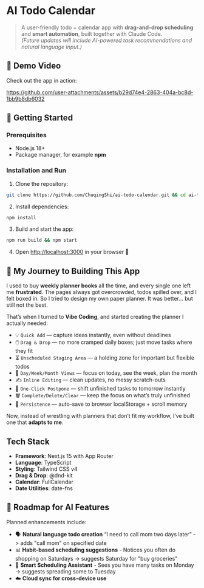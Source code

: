 # AI Todo Calendar

> A user-friendly todo + calendar app with **drag-and-drop scheduling** and **smart automation**, built together with Claude Code.  
> *(Future updates will include AI-powered task recommendations and natural language input.)*



## 🎥 Demo Video  
Check out the app in action:

https://github.com/user-attachments/assets/b29d74e4-2863-404a-bc8d-1bb9b8db6032



## 🚀 Getting Started

### Prerequisites
- Node.js 18+
- Package manager, for example **npm**

### Installation and Run
1. Clone the repository:
```bash
git clone https://github.com/ChuqingShi/ai-todo-calendar.git && cd ai-todo-calendar
```

2. Install dependencies:
```bash
npm install
```

3. Build and start the app:
```bash
npm run build && npm start
```

4. Open [http://localhost:3000](http://localhost:3000) in your browser 🎉



## 🌱 My Journey to Building This App  

I used to buy **weekly planner books** all the time, and every single one left me **frustrated**. The pages always got overcrowded, todos spilled over, and I felt boxed in.  So I tried to design my own paper planner. It was better… but still not the best.  

That’s when I turned to **Vibe Coding**, and started creating the planner I actually needed:  

- 💡 `Quick Add` — capture ideas instantly, even without deadlines  
- 🖱️ `Drag & Drop` — no more cramped daily boxes; just move tasks where they fit  
- ⏳ `Unscheduled Staging Area` — a holding zone for important but flexible todos  
- 📆 `Day/Week/Month Views` — focus on today, see the week, plan the month  
- ✍️ `Inline Editing` — clean updates, no messy scratch-outs  
- 🔁 `One-Click Postpone` — shift unfinished tasks to tomorrow instantly  
- 🗑️ `Complete/Delete/Clear` — keep the focus on what’s truly unfinished  
- 💾 `Persistence` — auto-save to browser localStorage + scroll memory

Now, instead of wrestling with planners that don’t fit my workflow, I’ve built one that **adapts to me**.  



## Tech Stack

- **Framework**: Next.js 15 with App Router
- **Language**: TypeScript
- **Styling**: Tailwind CSS v4
- **Drag & Drop**: @dnd-kit
- **Calendar**: FullCalendar
- **Date Utilities**: date-fns



## 📝 Roadmap for AI Features
Planned enhancements include:
- 🗣️ **Natural language todo creation** “I need to call mom two days later” -> adds "call mom" on specified date  
- 📊 **Habit-based scheduling suggestions** - Notices you often do shopping on Saturdays → suggests Saturday for "buy groceries"
- 🤖 **Smart Scheduling Assistant** - Sees you have many tasks on Monday → suggests spreading some to Tuesday
- ☁️ **Cloud sync for cross-device use**


